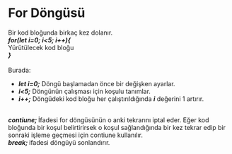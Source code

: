 <h1> For Döngüsü</h1>
Bir kod bloğunda birkaç kez dolanır.<br>
<b><i>for(let i=0; i<5; i++){</i></b><br>
  Yürütülecek kod bloğu<br>
  <b><i>}</i></b><br><br>
  Burada:<br>
  <ul>
    <li><b><i>let i=0;</i></b> Döngü başlamadan önce bir değişken ayarlar.</li>
    <li><b><i>i<5;</i></b> Döngünün çalışması için koşulu tanımlar. </li>
    <li><b><i>i++;</i></b> Döngüdeki kod bloğu her çalıştırıldığında <b><i>i</i></b> değerini 1 artırır.</li>
  </ul>
  <br>
   <b><i>contiune; </i></b> İfadesi for döngüsünün o anki tekrarını iptal eder. Eğer kod bloğunda bir koşul belirtirirsek o koşul sağlandığında bir kez tekrar edip bir sonraki işleme geçmesi için contiune kullanılır.<br>
  <b><i>break; </i></b> ifadesi döngüyü sonlandırır. 
  
